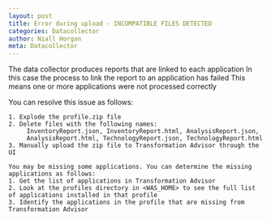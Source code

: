 ```yaml
---
layout: post
title: Error during upload - INCOMPATIBLE FILES DETECTED
categories: Datacollector
author: Niall Horgan
meta: Datacollector
---
```


The data collector produces reports that are linked to each application
In this case the process to link the report to an application has failed
This means one or more applications were not processed correctly

You can resolve this issue as follows:
```
1. Explode the profile.zip file
2. Delete files with the following names: 
     InventoryReport.json, InventoryReport.html, AnalysisReport.json, 
     AnalysisReport.html, TechnologyReport.json, TechnologyReport.html
3. Manually upload the zip file to Transformation Advisor through the UI

You may be missing some applications. You can determine the missing applications as follows:
1. Get the list of applications in Transformation Advisor
2. Look at the profiles directory in <WAS_HOME> to see the full list of applications installed in that profile
3. Identify the applications in the profile that are missing from Transformation Advisor
```
